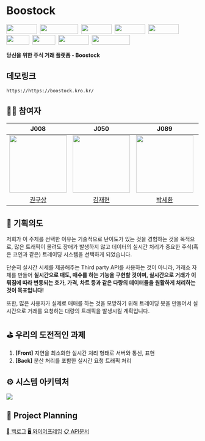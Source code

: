 # Boostock

<img width=80px height=25px src="https://img.shields.io/badge/-React-1f2229?style=flat&logo=React">&nbsp;
<img width=100px height=25px src="https://img.shields.io/badge/-TypeScript-1f2229?style=flat&logo=TypeScript">&nbsp;
<img width=80px height=25px src="https://img.shields.io/badge/-Express-90c541?style=flat&logo=Node.js">&nbsp;
<img width=80px height=25px src="https://img.shields.io/badge/-ESLint-4B32C3?style=flat&logo=ESLint">&nbsp;
<img width=80px height=25px src="https://img.shields.io/badge/-Prettier-1b2b34?style=flat&logo=Prettier">&nbsp;
<img width=60px height=25px src="https://img.shields.io/badge/-Jest-99424f?style=flat&logo=Jest">&nbsp;
<img width=60px height=25px src="https://img.shields.io/badge/-Ncloud-00e064?style=flat">&nbsp;
<img width=80px height=25px src="https://img.shields.io/badge/-MySQL-105382?style=flat&logo=MySQL">&nbsp;
<img width=100px height=25px src="https://img.shields.io/badge/-MongoDB-109a82?style=flat&logo=MongoDB">&nbsp;

**당신을 위한 주식 거래 플랫폼 - Boostock**

## 데모링크

```
https://https://boostock.kro.kr/
```

## 🧑‍💻 참여자

|                             J008                             |                            J050                             |                          J089                           |                          J176                          |
| :----------------------------------------------------------: | :---------------------------------------------------------: | :-----------------------------------------------------: | :----------------------------------------------------: |
| <img src="https://github.com/rnjsrntkd95.png" width="150px"> | <img src="https://github.com/jaehyeon48.png" width="150px"> | <img src="https://github.com/nawhes.png" width="150px"> | <img src="https://github.com/SYN0P.png" width="150px"> |
|           [권구상](https://github.com/rnjsrntkd95)           |           [김재현](https://github.com/jaehyeon48)           |           [박세환](https://github.com/nawhes)           |           [장민준](https://github.com/SYN0P)           |

## 💖 기획의도

저희가 이 주제를 선택한 이유는 기술적으로 난이도가 있는 것을 경험하는 것을 목적으로, 많은 트래픽이 몰려도 장애가 발생하지 않고 데이터의 실시간 처리가 중요한 주식(혹은 코인과 같은) 트레이딩 시스템을 선택하게 되었습니다.

단순히 실시간 시세를 제공해주는 Third party API를 사용하는 것이 아니라, 거래소 자체를 만들어 **실시간으로 매도, 매수를 하는 기능을 구현할 것이며, 실시간으로 거래가 이뤄짐에 따라 변동되는 호가, 가격, 차트 등과 같은 다량의 데이터들을 원활하게 처리하는 것이 목표입니다!**

또한, 많은 사용자가 실제로 매매를 하는 것을 모방하기 위해 트레이딩 봇을 만들어서 실시간으로 거래를 요청하는 대량의 트래픽을 발생시킬 계획입니다.

## ⛳ 우리의 도전적인 과제

1. **[Front]** 지연을 최소화한 실시간 처리 형태로 서버와 통신, 표현
2. **[Back]** 분산 처리를 포함한 실시간 요청 트래픽 처리

## ⚙️ 시스템 아키텍처

![](https://github.com/boostcampwm-2021/web30-boostock/blob/develop/docs/boostock-architecture.jpg?raw=true)

## 💬 Project Planning

[📖 백로그](https://docs.google.com/spreadsheets/d/1A88FveAieMR75ogdRdZTzoVXXzJbeHkM-m7dv7uNmKk/edit#gid=0)
[🖥️ 와이어프레임](https://miro.com/app/board/o9J_ln2R7o4=/?invite_link_id=436446773268)
[📋 API문서](https://github.com/boostcampwm-2021/web30-boostock/wiki/API-%EB%AC%B8%EC%84%9C)
